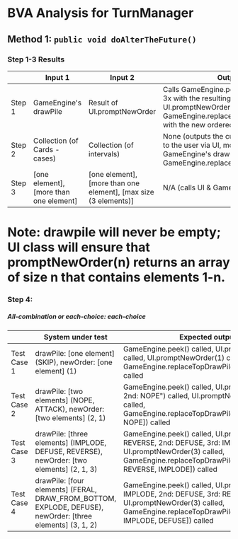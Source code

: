 # BVA Analysis for TurnManager

## Method 1: ```public void doAlterTheFuture()```
### Step 1-3 Results
|        | Input 1                                | Input 2                                                         | Output                                                                                                                                                                         |
|--------|----------------------------------------|-----------------------------------------------------------------|--------------------------------------------------------------------------------------------------------------------------------------------------------------------------------|
| Step 1 | GameEngine's drawPile                  | Result of UI.promptNewOrder                                     | Calls GameEngine.peek(), then UI.print 3x with the resulting cards, then calls UI.promptNewOrder(# cards), then GameEngine.replaceTopDrawPileCards with the new ordered cards. |
| Step 2 | Collection (of Cards - cases)          | Collection (of intervals)                                       | None (outputs the current top 3 cards to the user via UI, modifies GameEngine's draw pile via GameEngine.replaceTopDrawPileCards.                                              |
| Step 3 | [one element], [more than one element] | [one element], [more than one element], [max size (3 elements)] | N/A (calls UI & GameEngine functions)                                                                                                                                          |
# Note: drawpile will never be empty; UI class will ensure that promptNewOrder(n) returns an array of size n that contains elements 1-n.

### Step 4:
##### All-combination or each-choice: each-choice

|              | System under test                                                                                          | Expected output                                                                                                                                                                          | Implemented? |
|--------------|------------------------------------------------------------------------------------------------------------|------------------------------------------------------------------------------------------------------------------------------------------------------------------------------------------|--------------|
| Test Case 1  | drawPile: [one element] (SKIP), newOrder: [one element] (1)                                                | GameEngine.peek() called, UI.print("Top: SKIP") called, UI.promptNewOrder(1) called, GameEngine.replaceTopDrawPileCards([Skip]) called                                                   | yes          |
| Test Case 2  | drawPile: [two elements] (NOPE, ATTACK), newOrder: [two elements] (2, 1)                                   | GameEngine.peek() called, UI.print("Top: ATTACK, 2nd: NOPE") called, UI.promptNewOrder(2) called, GameEngine.replaceTopDrawPileCards([ATTACK, NOPE]) called                              | yes          |
| Test Case 3  | drawPile: [three elements] (IMPLODE, DEFUSE, REVERSE), newOrder: [two elements] (2, 1, 3)                  | GameEngine.peek() called, UI.print("Top: REVERSE, 2nd: DEFUSE, 3rd: IMPLODE") called, UI.promptNewOrder(3) called, GameEngine.replaceTopDrawPileCards([DEFUSE, REVERSE, IMPLODE]) called | no           |
| Test Case 4  | drawPile: [four elements] (FERAL, DRAW_FROM_BOTTOM, EXPLODE, DEFUSE), newOrder: [three elements] (3, 1, 2) | GameEngine.peek() called, UI.print("Top: IMPLODE, 2nd: DEFUSE, 3rd: REVERSE") called, UI.promptNewOrder(3) called, GameEngine.replaceTopDrawPileCards([REVERSE, IMPLODE, DEFUSE]) called | no           |
